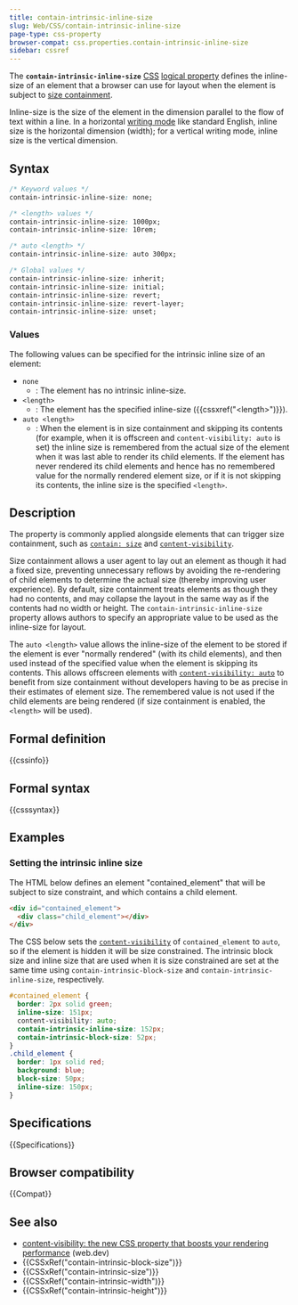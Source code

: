 ```yaml
---
title: contain-intrinsic-inline-size
slug: Web/CSS/contain-intrinsic-inline-size
page-type: css-property
browser-compat: css.properties.contain-intrinsic-inline-size
sidebar: cssref
---
```



The **`contain-intrinsic-inline-size`** [CSS](/en-US/docs/Web/CSS) [logical property](/en-US/docs/Web/CSS/CSS_logical_properties_and_values) defines the inline-size of an element that a browser can use for layout when the element is subject to [size containment](/en-US/docs/Web/CSS/CSS_containment#size_containment).

Inline-size is the size of the element in the dimension parallel to the flow of text within a line.
In a horizontal [writing mode](/en-US/docs/Web/CSS/writing-mode) like standard English, inline size is the horizontal dimension (width); for a vertical writing mode, inline size is the vertical dimension.

## Syntax

```css
/* Keyword values */
contain-intrinsic-inline-size: none;

/* <length> values */
contain-intrinsic-inline-size: 1000px;
contain-intrinsic-inline-size: 10rem;

/* auto <length> */
contain-intrinsic-inline-size: auto 300px;

/* Global values */
contain-intrinsic-inline-size: inherit;
contain-intrinsic-inline-size: initial;
contain-intrinsic-inline-size: revert;
contain-intrinsic-inline-size: revert-layer;
contain-intrinsic-inline-size: unset;
```

### Values

The following values can be specified for the intrinsic inline size of an element:

- `none`
  - : The element has no intrinsic inline-size.
- `<length>`
  - : The element has the specified inline-size ({{cssxref("&lt;length&gt;")}}).
- `auto <length>`
  - : When the element is in size containment and skipping its contents (for example, when it is offscreen and `content-visibility: auto` is set) the inline size is remembered from the actual size of the element when it was last able to render its child elements.
    If the element has never rendered its child elements and hence has no remembered value for the normally rendered element size, or if it is not skipping its contents, the inline size is the specified `<length>`.

## Description

The property is commonly applied alongside elements that can trigger size containment, such as [`contain: size`](/en-US/docs/Web/CSS/contain) and [`content-visibility`](/en-US/docs/Web/CSS/content-visibility).

Size containment allows a user agent to lay out an element as though it had a fixed size, preventing unnecessary reflows by avoiding the re-rendering of child elements to determine the actual size (thereby improving user experience).
By default, size containment treats elements as though they had no contents, and may collapse the layout in the same way as if the contents had no width or height.
The `contain-intrinsic-inline-size` property allows authors to specify an appropriate value to be used as the inline-size for layout.

The `auto <length>` value allows the inline-size of the element to be stored if the element is ever "normally rendered" (with its child elements), and then used instead of the specified value when the element is skipping its contents.
This allows offscreen elements with [`content-visibility: auto`](/en-US/docs/Web/CSS/content-visibility) to benefit from size containment without developers having to be as precise in their estimates of element size.
The remembered value is not used if the child elements are being rendered (if size containment is enabled, the `<length>` will be used).

## Formal definition

{{cssinfo}}

## Formal syntax

{{csssyntax}}

## Examples

### Setting the intrinsic inline size

The HTML below defines an element "contained_element" that will be subject to size constraint, and which contains a child element.

```html
<div id="contained_element">
  <div class="child_element"></div>
</div>
```

The CSS below sets the [`content-visibility`](/en-US/docs/Web/CSS/content-visibility) of `contained_element` to `auto`, so if the element is hidden it will be size constrained.
The intrinsic block size and inline size that are used when it is size constrained are set at the same time using `contain-intrinsic-block-size` and `contain-intrinsic-inline-size`, respectively.

```css
#contained_element {
  border: 2px solid green;
  inline-size: 151px;
  content-visibility: auto;
  contain-intrinsic-inline-size: 152px;
  contain-intrinsic-block-size: 52px;
}
.child_element {
  border: 1px solid red;
  background: blue;
  block-size: 50px;
  inline-size: 150px;
}
```

## Specifications

{{Specifications}}

## Browser compatibility

{{Compat}}

## See also

- [content-visibility: the new CSS property that boosts your rendering performance](https://web.dev/articles/content-visibility) (web.dev)
- {{CSSxRef("contain-intrinsic-block-size")}}
- {{CSSxRef("contain-intrinsic-size")}}
- {{CSSxRef("contain-intrinsic-width")}}
- {{CSSxRef("contain-intrinsic-height")}}
